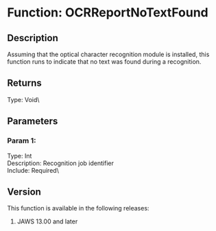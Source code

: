 # Function: OCRReportNoTextFound

## Description

Assuming that the optical character recognition module is installed,
this function runs to indicate that no text was found during a
recognition.

## Returns

Type: Void\

## Parameters

### Param 1:

Type: Int\
Description: Recognition job identifier\
Include: Required\

## Version

This function is available in the following releases:

1.  JAWS 13.00 and later
